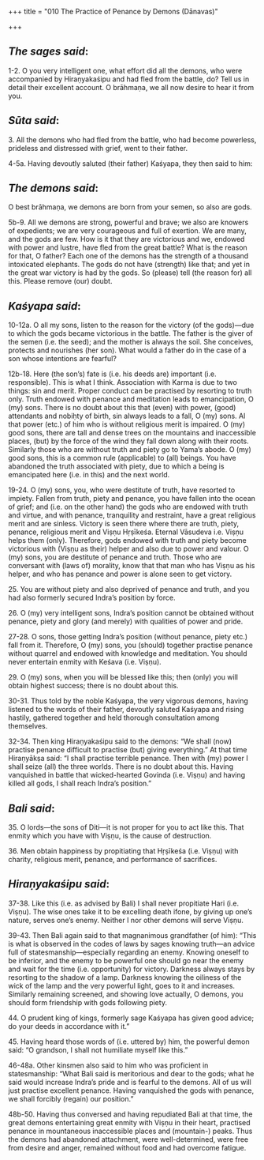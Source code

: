 +++
title = "010  The Practice of Penance by Demons (Dānavas)"

+++
 

## *The sages said*:

1-2. O you very intelligent one, what effort did all the demons, who were accompanied by Hiraṇyakaśipu and had fled from the battle, do? Tell us in detail their excellent account. O brāhmaṇa, we all now desire to hear it from you.

## *Sūta said*:

3\. All the demons who had fled from the battle, who had become powerless, prideless and distressed with grief, went to their father.

4-5a. Having devoutly saluted (their father) Kaśyapa, they then said to him:

## *The demons said*:

O best brāhmaṇa, we demons are born from your semen, so also are gods.

5b-9. All we demons are strong, powerful and brave; we also are knowers of expedients; we are very courageous and full of exertion. We are many, and the gods are few. How is it that they are victorious and we, endowed with power and lustre, have fled from the great battle? What is the reason for that, O father? Each one of the demons has the strength of a thousand intoxicated elephants. The gods do not have (strength) like that; and yet in the great war victory is had by the gods. So (please) tell (the reason for) all this. Please remove (our) doubt.

## *Kaśyapa said*:

10-12a. O all my sons, listen to the reason for the victory (of the gods)—due to which the gods became victorious in the battle. The father is the giver of the semen (i.e. the seed); and the mother is always the soil. She conceives, protects and nourishes (her son). What would a father do in the case of a son whose intentions are fearful?

12b-18. Here (the son’s) fate is (i.e. his deeds are) important (i.e. responsible). This is what I think. Association with Karma is due to two things: sin and merit. Proper conduct can be practised by resorting to truth only. Truth endowed with penance and meditation leads to emancipation, O (my) sons. There is no doubt about this that (even) with power, (good) attendants and nobiḥty of birth, sin always leads to a fall, O (my) sons. Al that power (etc.) of him who is without religious merit is impaired. O (my) good sons, there are tall and dense trees on the mountains and inaccessible places, (but) by the force of the wind they fall down along with their roots. Similarly those who are without truth and piety go to Yama’s abode. O (my) good sons, this is a common rule (applicable) to (all) beings. You have abandoned the truth associated with piety, due to which a being is emancipated here (i.e. in this) and the next world.

19-24. O (my) sons, you, who were destitute of truth, have resorted to impiety. Fallen from truth, piety and penance, you have fallen into the ocean of grief; and (i.e. on the other hand) the gods who are endowed with truth and virtue, and with penance, tranquility and restraint, have a great religious merit and are sinless. Victory is seen there where there are truth, piety, penance, religious merit and Viṣṇu Hṛṣīkeśa. Eternal Vāsudeva i.e. Viṣṇu helps them (only). Therefore, gods endowed with truth and piety become victorious with (Viṣṇu as their) helper and also due to power and valour. O (my) sons, you are destitute of penance and truth. Those who are conversant with (laws of) morality, know that that man who has Viṣṇu as his helper, and who has penance and power is alone seen to get victory.

25\. You are without piety and also deprived of penance and truth, and you had also formerly secured Indra’s position by force.

26\. O (my) very intelligent sons, Indra’s position cannot be obtained without penance, piety and glory (and merely) with qualities of power and pride.

27-28. O sons, those getting Indra’s position (without penance, piety etc.) fall from it. Therefore, O (my) sons, you (should) together practise penance without quarrel and endowed with knowledge and meditation. You should never entertain enmity with Keśava (i.e. Viṣṇu).

29\. O (my) sons, when you will be blessed like this; then (only) you will obtain highest success; there is no doubt about this.

30-31. Thus told by the noble Kaśyapa, the very vigorous demons, having listened to the words of their father, devoutly saluted Kaśyapa and rising hastily, gathered together and held thorough consultation among themselves.

32-34. Then king Hiraṇyakaśipu said to the demons: “We shall (now) practise penance difficult to practise (but) giving everything.” At that time Hiraṇyākṣa said: “I shall practise terrible penance. Then with (my) power I shall seize (all) the three worlds. There is no doubt about this. Having vanquished in battle that wicked-hearted Govinda (i.e. Viṣṇu) and having killed all gods, I shall reach Indra’s position.”

## *Bali said*:

35\. O lords—the sons of Diti—it is not proper for you to act like this. That enmity which you have with Viṣṇu, is the cause of destruction.

36\. Men obtain happiness by propitiating that Hṛṣīkeśa (i.e. Viṣṇu) with charity, religious merit, penance, and performance of sacrifices.

## *Hiraṇyakaśipu said*:

37-38. Like this (i.e. as advised by Bali) I shall never propitiate Hari (i.e. Viṣṇu). The wise ones take it to be excelling death ifone, by giving up one’s nature, serves one’s enemy. Neither I nor other demons will serve Viṣṇu.

39-43. Then Bali again said to that magnanimous grandfather (of him): “This is what is observed in the codes of laws by sages knowing truth—an advice full of statesmanship—especially regarding an enemy. Knowing oneself to be inferior, and the enemy to be powerful one should go near the enemy and wait for the time (i.e. opportunity) for victory. Darkness always stays by resorting to the shadow of a lamp. Darkness knowing the oiliness of the wick of the lamp and the very powerful light, goes to it and increases. Similarly remaining screened, and showing love actually, O demons, you should form friendship with gods following piety.

44\. O prudent king of kings, formerly sage Kaśyapa has given good advice; do your deeds in accordance with it.”

45\. Having heard those words of (i.e. uttered by) him, the powerful demon said: “O grandson, I shall not humiliate myself like this.”

46-48a. Other kinsmen also said to him who was proficient in statesmanship: “What Bali said is meritorious and dear to the gods; what he said would increase Indra’s pride and is fearful to the demons. All of us will just practise excellent penance. Having vanquished the gods with penance, we shall forcibly (regain) our position.”

48b-50. Having thus conversed and having repudiated Bali at that time, the great demons entertaining great enmity with Viṣṇu in their heart, practised penance in mountaneous inaccessible places and (mountain-) peaks. Thus the demons had abandoned attachment, were well-determined, were free from desire and anger, remained without food and had overcome fatigue.


